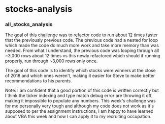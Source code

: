 # stocks-analysis

### all_stocks_analysis

The goal of this challenge was to refactor code to run about 12 times faster that the previously previous code.  The previous code had a nested for loop which made the code do much more work and take more memory than was needed.  From what I understand, the previous code was looping through all ~3,000 rows about 12 times vs this newly refactored which should if running properly, run through ~3,000 rows only once.  

The goal of this code is to identify which stocks were winners at the close of 2018 and which ones weren't, making it easier for Steve to make better recommendations to his parents.

Note: I am confident that a good portion of this code is written correctly but I think the ticker indexing and type match debug error are throwing it off, making it impossible to populate any numbers.   This week's challenge was for me personally very tough and although my code does not work as it's supposed to per the assignment instructions, I am happy to have learned about VBA this week and how I can apply it to my recruiting occupation.
